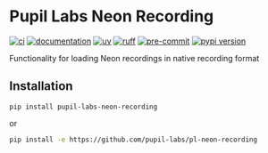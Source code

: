 # Pupil Labs Neon Recording

[![ci](https://github.com/pupil-labs/pl-neon-recording/actions/workflows/main.yml/badge.svg)](https://github.com/pupil-labs/pl-neon-recording/actions/workflows/main.yml)
[![documentation](https://img.shields.io/badge/docs-mkdocs-708FCC.svg?style=flat)](https://pupil-labs.github.io/pl-neon-recording/)
[![uv](https://img.shields.io/endpoint?url=https://raw.githubusercontent.com/astral-sh/uv/main/assets/badge/v0.json)](https://github.com/astral-sh/uv)
[![ruff](https://img.shields.io/endpoint?url=https://raw.githubusercontent.com/astral-sh/ruff/main/assets/badge/v2.json)](https://github.com/astral-sh/ruff)
[![pre-commit](https://img.shields.io/badge/pre_commit-black?logo=pre-commit&logoColor=FAB041)](https://github.com/pre-commit/pre-commit)
[![pypi version](https://img.shields.io/pypi/v/pupil-labs-neon-recording.svg)](https://pypi.org/project/pupil-labs-neon-recording/)

Functionality for loading Neon recordings in native recording format

## Installation

```
pip install pupil-labs-neon-recording
```

or

```bash
pip install -e https://github.com/pupil-labs/pl-neon-recording
```